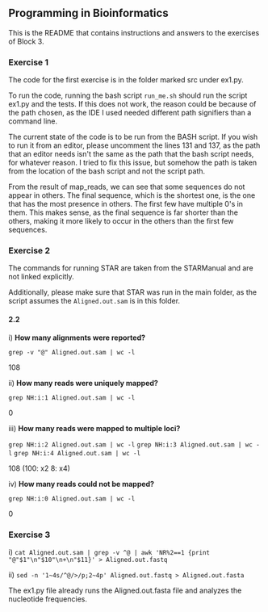 ## Programming in Bioinformatics

This is the README that contains instructions and answers to the exercises of Block 3.

### Exercise 1
The code for the first exercise is in the folder marked src under ex1.py.

To run the code, running the bash script `run_me.sh` should run the script ex1.py and the tests. If this does not work,
the reason could be because of the path chosen, as the IDE I used needed different path signifiers than a command line. 

The current state of the code is to be run from the BASH script. If you wish to run it from an editor, please uncomment
the lines 131 and 137, as the path that an editor needs isn't the same as the path that the bash script needs, for whatever reason. 
I tried to fix this issue, but somehow the path is taken from the location of the bash script and not the script path.

From the result of map_reads, we can see that some sequences do not appear in others. The final sequence, which is the shortest one, 
is the one that has the most presence in others. The first few have multiple 0's in them. This makes sense, as the final sequence is 
far shorter than the others, making it more likely to occur in the others than the first few sequences.

### Exercise 2
The commands for running STAR are taken from the STARManual and are not linked explicitly.

Additionally, please make sure that STAR was run in the main folder, as the script assumes the `Aligned.out.sam` is in this folder.
#### 2.2
i) **How many alignments were reported?**

`grep -v "@" Aligned.out.sam | wc -l`

108

ii) **How many reads were uniquely mapped?**

`grep NH:i:1 Aligned.out.sam | wc -l`

0

iii) **How many reads were mapped to multiple loci?**

`grep NH:i:2 Aligned.out.sam | wc -l`
`grep NH:i:3 Aligned.out.sam | wc -l`
`grep NH:i:4 Aligned.out.sam | wc -l`

108 (100: x2 8: x4)

iv) **How many reads could not be mapped?**

`grep NH:i:0 Aligned.out.sam | wc -l`

0

### Exercise 3

i) `cat Aligned.out.sam | grep -v ^@ | awk 'NR%2==1 {print "@"$1"\n"$10"\n+\n"$11}' > Aligned.out.fastq`

ii) `sed -n '1~4s/^@/>/p;2~4p' Aligned.out.fastq > Aligned.out.fasta`

The ex1.py file already runs the Aligned.out.fasta file and analyzes the nucleotide frequencies.
